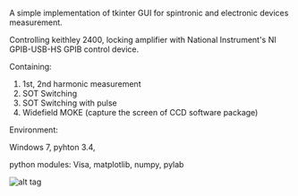 A simple implementation of tkinter GUI for spintronic and electronic devices measurement.

Controlling keithley 2400, locking amplifier with National Instrument's NI GPIB-USB-HS GPIB control device.

Containing:

1. 1st, 2nd harmonic measurement
2. SOT Switching
3. SOT Switching with pulse
4. Widefield MOKE (capture the screen of CCD software package)

Environment:

Windows 7, pyhton 3.4, 

python modules: Visa, matplotlib, numpy, pylab

![alt tag](http://imgur.com/rZLbKa7)
